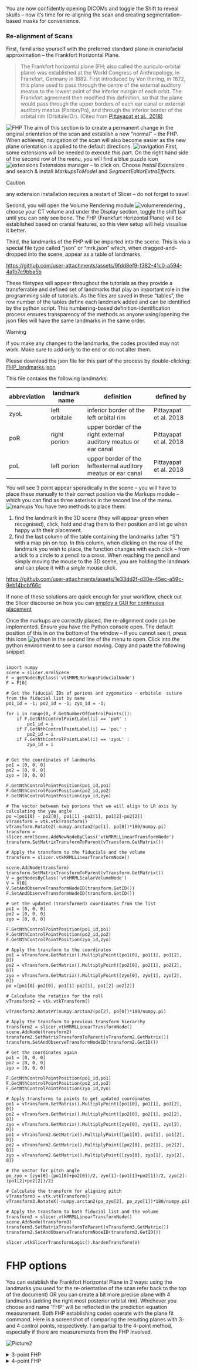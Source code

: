 You are now confidently opening DICOMs and toggle the Shift to reveal skulls – now it’s time for re-aligning the scan and creating segmentation-based masks for convenience.
### Re-alignment of Scans
First, familiarise yourself with the preferred standard plane in craniofacial approximation  – the Frankfort Horizontal Plane.

> The Frankfort horizontal plane (FH; also called the auriculo-orbital plane) was established at the World Congress of Anthropology, in Frankfort, Germany in 1882. First introduced by Von Ihering, in 1872, this plane used to pass through the centre of the external auditory meatus to the lowest point of the inferior margin of each orbit. The Frankfort agreement then modified this definition, so that the plane would pass through the upper borders of each ear canal or external auditory meatus (Porion/Po), and through the inferior border of the orbital rim (Orbitale/Or). (Cited from [Pittayapat et al., 2018)](https://doi.org/10.1093/ejo/cjx066)

![FHP](https://github.com/user-attachments/assets/b8bbc8c3-ba9e-4c95-b4e0-035a8b103ce0)
The aim of this section is to create a permanent change in the original orientation of the scan and establish a new “normal”  – the FHP. When achieved, navigation of the scan will also become easier as the new plane orientation is applied to the default directions.
![navigation](https://github.com/user-attachments/assets/3391d21f-c7ca-4a8e-9a69-0ef8a06904f9)
First, some extensions will be needed to execute this part. On the right hand side of the second row of the menu, you will find a blue puzzle icon ![extensions](https://github.com/user-attachments/assets/c9e84ef8-ca33-4e92-b2ff-066e977b4ba6) Extensions manager – to click on. Choose _Install Extensions_ and search & install _MarkupsToModel_ and _SegmentEditorExtraEffects._ 

> [!CAUTION]
> any extension installation requires a restart of Slicer – do not forget to save!

Second, you will open the Volume Rendering module  ![volumerendering](https://github.com/user-attachments/assets/a5395818-542d-4d68-8d5e-1757e5c49ec4)
, choose your CT volume and under the Display  section, toggle the shift bar until you can only see bone. The FHP (Frankfurt Horizontal Plane) will be established based on cranial features, so this view setup will help visualise it better. 

Third,  the landmarks of the FHP will be imported into the scene. This is via a special file type called “json” or “mrk.json” which, when dragged-and-dropped into the scene, appear as a table of landmarks.

https://github.com/user-attachments/assets/9fdd8ef9-f382-41c0-a594-4a1b7c9bba5b

These filetypes will appear throughout the tutorials as they provide a transferrable and defined set of landmarks that play an important role in the programming side of tutorials. As the files are saved in these “tables”, the row number of the tables define each landmark added and can be identified by the python script. This numbering-based definition-identification process ensures transparency of the methods as anyone using/opening the json files will have the same landmarks in the same order.
> [!WARNING]
> if you make any changes to the landmarks, the codes provided may not work. Make sure to add only to the end or do not alter them.

Please download the json file for this part of the process by double-clicking: 
[FHP_landmarks.json](https://github.com/user-attachments/files/19097642/FHP_landmarks.json)

This file contains the following landmarks: 


abbreviation | landmark name | definition | defined by
-- | -- | -- | --
zyoL | left orbitale | inferior border of the left orbital rim | Pittayapat et al. 2018
poR | right porion | upper border of the right external auditory meatus or ear canal | Pittayapat et al. 2018
poL | left porion | upper border of the leftexternal auditory meatus or ear canal | Pittayapat et al. 2018


You will see 3 point appear sporadically in the scene – you will have to place these manually to their correct position via the Markups module – which you can find as three asterisks in the second line of the menu. 
![markups](https://github.com/user-attachments/assets/41b52cfe-97ed-4d94-b7fc-77b4d8090285)
You have two methods to place them: 

1. find the landmark in the 3D scene (they will appear green when recognised), click, hold and drag them to their position and let go when happy with their placement. 
2. find the last column of the table containing the landmarks (after “S”) with a map pin on top. In this column, when clicking on the row of the landmark you wish to place, the function changes with each click – from a tick to a circle to a pencil to a cross. When reaching the pencil and simply moving the mouse to the 3D scene, you are holding the landmark and can place it with a single mouse click. 

https://github.com/user-attachments/assets/1e33dd2f-d30e-45ec-a59c-9eb14bcbf66c


If none of these solutions are quick enough for your workflow, check out the Slicer discourse on how you can [employ a GUI for continuous placement](https://slicer.readthedocs.io/en/latest/developer_guide/script_repository.html#add-a-button-to-module-gui-to-activate-control-point-placement)


Once the markups are correctly placed, the re-alignment code can be implemented. Ensure you  have the Python console open. The default position of this in on the bottom of the window – if you cannot see it, press this icon ![python](https://github.com/user-attachments/assets/27a499fa-b3f5-4450-8f49-13bb4920f634) in the second line of the menu to open. Click into the python environment to see a cursor moving. Copy and paste the following snippet: 
```

import numpy
scene = slicer.mrmlScene
F = getNodesByClass('vtkMRMLMarkupsFiducialNode')
F = F[0]

# Get the fiducial IDs of porions and zygomatico - orbitale  suture from the fiducial list by name
po1_id = -1; po2_id = -1; zyo_id = -1;

for i in range(0, F.GetNumberOfControlPoints()):
	if F.GetNthControlPointLabel(i) == 'poR' :
		po1_id = i
	if F.GetNthControlPointLabel(i) == 'poL' :
		po2_id = i
	if F.GetNthControlPointLabel(i) == 'zyoL' :
		zyo_id = i


# Get the coordinates of landmarks
po1 = [0, 0, 0]
po2 = [0, 0, 0]
zyo = [0, 0, 0]

F.GetNthControlPointPosition(po1_id,po1)
F.GetNthControlPointPosition(po2_id,po2)
F.GetNthControlPointPosition(zyo_id,zyo)

# The vector between two porions that we will align to LR axis by calculating the yaw angle
po =[po1[0] - po2[0], po1[1] -po2[1], po1[2]-po2[2]]
vTransform = vtk.vtkTransform()
vTransform.RotateZ(-numpy.arctan2(po[1], po[0])*180/numpy.pi)
transform = slicer.mrmlScene.AddNewNodeByClass('vtkMRMLLinearTransformNode')
transform.SetMatrixTransformToParent(vTransform.GetMatrix())

# Apply the transform to the fiducials and the volume
transform = slicer.vtkMRMLLinearTransformNode()

scene.AddNode(transform) 
transform.SetMatrixTransformToParent(vTransform.GetMatrix())
V = getNodesByClass('vtkMRMLScalarVolumeNode')
V = V[0]
V.SetAndObserveTransformNodeID(transform.GetID())
F.SetAndObserveTransformNodeID(transform.GetID())

# Get the updated (transformed) coordinates from the list
po1 = [0, 0, 0]
po2 = [0, 0, 0]
zyo = [0, 0, 0]

F.GetNthControlPointPosition(po1_id,po1)
F.GetNthControlPointPosition(po2_id,po2)
F.GetNthControlPointPosition(zyo_id,zyo)

# Apply the transform to the coordinates
po1 = vTransform.GetMatrix().MultiplyPoint([po1[0], po1[1], po1[2], 0])
po2 = vTransform.GetMatrix().MultiplyPoint([po2[0], po2[1], po2[2], 0])
zyo = vTransform.GetMatrix().MultiplyPoint([zyo[0], zyo[1], zyo[2], 0])
po =[po1[0]-po2[0], po1[1]-po2[1], po1[2]-po2[2]]

# Calculate the rotation for the roll 
vTransform2 = vtk.vtkTransform()

vTransform2.RotateY(numpy.arctan2(po[2], po[0])*180/numpy.pi)

# Apply the transform to previous transform hierarchy
transform2 = slicer.vtkMRMLLinearTransformNode()
scene.AddNode(transform2) 
transform2.SetMatrixTransformToParent(vTransform2.GetMatrix())
transform.SetAndObserveTransformNodeID(transform2.GetID())

# Get the coordinates again
po1 = [0, 0, 0]
po2 = [0, 0, 0]
zyo = [0, 0, 0]

F.GetNthControlPointPosition(po1_id,po1)
F.GetNthControlPointPosition(po2_id,po2)
F.GetNthControlPointPosition(zyo_id,zyo)

# Apply transforms to points to get updated coordinates
po1 = vTransform.GetMatrix().MultiplyPoint([po1[0], po1[1], po1[2], 0])
po2 = vTransform.GetMatrix().MultiplyPoint([po2[0], po2[1], po2[2], 0])
zyo = vTransform.GetMatrix().MultiplyPoint([zyo[0], zyo[1], zyo[2], 0])
po1 = vTransform2.GetMatrix().MultiplyPoint([po1[0], po1[1], po1[2], 0])
po2 = vTransform2.GetMatrix().MultiplyPoint([po2[0], po2[1], po2[2], 0])
zyo = vTransform2.GetMatrix().MultiplyPoint([zyo[0], zyo[1], zyo[2], 0])

# The vector for pitch angle
po_zyo = [zyo[0]-(po1[0]+po2[0])/2, zyo[1]-(po1[1]+po2[1])/2, zyo[2]-(po1[2]+po2[2])/2]

# Calculate the transform for aligning pitch
vTransform3 = vtk.vtkTransform()
vTransform3.RotateX(-numpy.arctan2(po_zyo[2], po_zyo[1])*180/numpy.pi)

# Apply the transform to both fiducial list and the volume
transform3 = slicer.vtkMRMLLinearTransformNode()
scene.AddNode(transform3) 
transform3.SetMatrixTransformToParent(vTransform3.GetMatrix())
transform2.SetAndObserveTransformNodeID(transform3.GetID())

slicer.vtkSlicerTransformLogic().hardenTransform(V)

```
# FHP options

You can establish the Frankfort Horizontal Plane in 2 ways: using the landmarks you used for the re-orientation of the scan refer back to the top of the document) OR you can create a bit more precise plane with 4 landmarks (adding the right most posterior orbital rim). Whichever you choose and name 'FHP' will be reflected in the prediction equation measurement. Both FHP establishing codes operate with the plane fit command. 
Here is a screenshot of comparing the resulting planes with 3- and 4 control points, respectively. I am partial to the 4-point method, especially if there are measurements from the FHP involved.

![Picture2](https://github.com/user-attachments/assets/6d630133-70ca-45bd-a257-67ccb6d44dd3)

<details>

<summary>3-point FHP</summary>
Landmarks are already allocated by you when re-orienting the scan. Copy and paste the code and elongate the plane in any directions needed. 

``` python
###3-point FHP###

import slicer
import numpy as np
import vtk

# Create a new plane node
planeNode = slicer.mrmlScene.AddNewNodeByClass("vtkMRMLMarkupsPlaneNode", "FHP")

# Get the landmarks node
landmarksNode = slicer.util.getNode("FHP_landmarks")

# Extract the control points from the landmarks node
points = np.array([landmarksNode.GetNthControlPointPosition(i) for i in range(landmarksNode.GetNumberOfControlPoints())])

# Ensure we have at least three points
if points.shape[0] < 3:
    raise ValueError("At least three points are required to define a plane.")

# Calculate the centroid of the points
centroid = points.mean(axis=0)

# Perform Singular Value Decomposition (SVD) to find the normal of the best-fit plane
_, _, vh = np.linalg.svd(points - centroid)
normal = vh[2]

# Create a vtkPlane and set its parameters
plane = vtk.vtkPlane()
plane.SetOrigin(centroid)
plane.SetNormal(normal)

# Set the plane parameters in the plane node
planeNode.SetOrigin(plane.GetOrigin())
planeNode.SetNormal(plane.GetNormal())

```
</details>

<details>

<summary>4-point FHP</summary>
Allocate the 4 landmarks found in file 
[FH4_landmarks.json](https://github.com/user-attachments/files/20265033/FH4_landmarks.json) - yes, you are re-allocating 3 of the same points.

| position  | no. in table | Name | Description                                                        |
|---|----|-------|--------------------------------------------------------------------|
| 0  | 1  | orb1  | inferior border of the left orbital rim                            |
| 1  | 2  | orb2  | inferior border of the right orbital rim                           |
| 2  | 3  | por1  | upper border of the right external auditory meatus or ear canal    |
| 3  | 4  | por2  | upper border of the left external auditory meatus or ear canal     |

Copy and paste the code and elongate the plane in any directions needed. 

```python 
import slicer
import numpy as np
import vtk

# Create a new plane node
planeNode = slicer.mrmlScene.AddNewNodeByClass("vtkMRMLMarkupsPlaneNode", "FHP")

# Get the landmarks node
landmarksNode = slicer.util.getNode("FH4_landmarks")

# Extract the control points from the landmarks node
points = np.array([landmarksNode.GetNthControlPointPosition(i) for i in range(landmarksNode.GetNumberOfControlPoints())])

# Ensure we have at least three points
if points.shape[0] < 3:
    raise ValueError("At least three points are required to define a plane.")

# Calculate the centroid of the points
centroid = points.mean(axis=0)

# Perform Singular Value Decomposition (SVD) to find the normal of the best-fit plane
_, _, vh = np.linalg.svd(points - centroid)
normal = vh[2]

# Create a vtkPlane and set its parameters
plane = vtk.vtkPlane()
plane.SetOrigin(centroid)
plane.SetNormal(normal)

# Set the plane parameters in the plane node
planeNode.SetOrigin(plane.GetOrigin())
planeNode.SetNormal(plane.GetNormal())

# Set the color of the plane to emerald (RGB: 0.31, 0.78, 0.47) when not selected
displayNode = planeNode.GetDisplayNode()
displayNode.SetColor(0.31, 0.78, 0.47)
displayNode.SetSelectedColor(0.31, 0.78, 0.47)
displayNode.SetVisibility(True)
```
</details>
